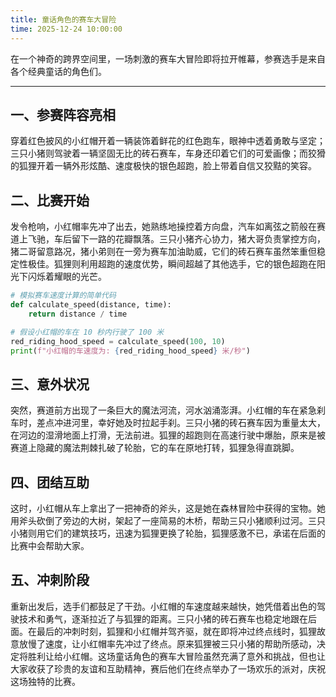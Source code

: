 ```yaml
---
title: 童话角色的赛车大冒险
time: 2025-12-24 10:00:00
---
```


在一个神奇的跨界空间里，一场刺激的赛车大冒险即将拉开帷幕，参赛选手是来自各个经典童话的角色们。

---

## 一、参赛阵容亮相

穿着红色披风的小红帽开着一辆装饰着鲜花的红色跑车，眼神中透着勇敢与坚定；三只小猪则驾驶着一辆坚固无比的砖石赛车，车身还印着它们的可爱画像；而狡猾的狐狸开着一辆外形炫酷、速度极快的银色超跑，脸上带着自信又狡黠的笑容。

## 二、比赛开始

发令枪响，小红帽率先冲了出去，她熟练地操控着方向盘，汽车如离弦之箭般在赛道上飞驰，车后留下一路的花瓣飘落。三只小猪齐心协力，猪大哥负责掌控方向，猪二哥留意路况，猪小弟则在一旁为赛车加油助威，它们的砖石赛车虽然笨重但稳定性极佳。狐狸则利用超跑的速度优势，瞬间超越了其他选手，它的银色超跑在阳光下闪烁着耀眼的光芒。

```python
# 模拟赛车速度计算的简单代码
def calculate_speed(distance, time):
    return distance / time

# 假设小红帽的车在 10 秒内行驶了 100 米
red_riding_hood_speed = calculate_speed(100, 10)
print(f"小红帽的车速度为: {red_riding_hood_speed} 米/秒")
```

## 三、意外状况

突然，赛道前方出现了一条巨大的魔法河流，河水汹涌澎湃。小红帽的车在紧急刹车时，差点冲进河里，幸好她及时拉起手刹。三只小猪的砖石赛车因为重量太大，在河边的湿滑地面上打滑，无法前进。狐狸的超跑则在高速行驶中爆胎，原来是被赛道上隐藏的魔法荆棘扎破了轮胎，它的车在原地打转，狐狸急得直跳脚。

## 四、团结互助

这时，小红帽从车上拿出了一把神奇的斧头，这是她在森林冒险中获得的宝物。她用斧头砍倒了旁边的大树，架起了一座简易的木桥，帮助三只小猪顺利过河。三只小猪则用它们的建筑技巧，迅速为狐狸更换了轮胎，狐狸感激不已，承诺在后面的比赛中会帮助大家。

## 五、冲刺阶段

重新出发后，选手们都鼓足了干劲。小红帽的车速度越来越快，她凭借着出色的驾驶技术和勇气，逐渐拉近了与狐狸的距离。三只小猪的砖石赛车也稳定地跟在后面。在最后的冲刺时刻，狐狸和小红帽并驾齐驱，就在即将冲过终点线时，狐狸故意放慢了速度，让小红帽率先冲过了终点。原来狐狸被三只小猪的帮助所感动，决定将胜利让给小红帽。这场童话角色的赛车大冒险虽然充满了意外和挑战，但也让大家收获了珍贵的友谊和互助精神，赛后他们在终点举办了一场欢乐的派对，庆祝这场独特的比赛。
